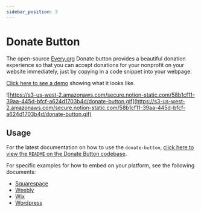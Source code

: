 ```yaml
---
sidebar_position: 3
---
```


# Donate Button

The open-source [Every.org](http://every.org) Donate button provides a beautiful donation experience so that you can accept donations for your nonprofit on your website immediately, just by copying in a code snippet into your webpage.

[Click here to see a demo](https://embeds.every.org/0.2) showing what it looks like.

![https://s3-us-west-2.amazonaws.com/secure.notion-static.com/58b1cf11-39aa-445d-bfcf-a624d1703b4d/donate-button.gif](https://s3-us-west-2.amazonaws.com/secure.notion-static.com/58b1cf11-39aa-445d-bfcf-a624d1703b4d/donate-button.gif)

## Usage

For the latest documentation on how to use the `donate-button`, [click here to view the `README` on the Donate Button codebase](https://github.com/everydotorg/donate-button#everyorg-donate-button).

For specific examples for how to embed on your platform, see the following documents:

- [Squarespace](https://github.com/everydotorg/donate-button/wiki/Deploy-to-Squarespace)
- [Weebly](https://github.com/everydotorg/donate-button/wiki/Deploy-to-Weebly)
- [Wix](https://github.com/everydotorg/donate-button/wiki/Deploy-to-Wix)
- [Wordpress](https://github.com/everydotorg/donate-button/wiki/Deploy-to-Wordpress)
